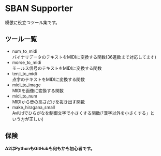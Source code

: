 # SBAN Supporter
模倣に役立つツール集です。
## ツール一覧
- num_to_midi<br>
  バイナリデータのテキストをMIDIに変換する関数(36進数まで対応してます)
- morse_to_midi<br>
  モールス信号のテキストをMIDIに変換する関数
- tenji_to_midi<br>
  点字のテキストをMIDIに変換する関数
- midi_to_image<br>
  MIDIを画像に変換する関数
- midi_to_num<br>
  MIDIから音の高さだけを抜き出す関数
- make_hiragana_small<br>
  AviUtlでひらがなを制御文字で小さくする関数(「漢字以外を小さくする」という方が正しい)
## 保険
**A2はPythonもGitHubも何もかも初心者です。**
